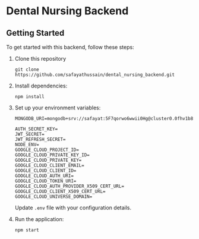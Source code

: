 # Dental Nursing Backend 

## Getting Started

To get started with this backend, follow these steps:

1. Clone this repository
   ```
   git clone https://github.com/safayathussain/dental_nursing_backend.git
   ```

3. Install dependencies:

    ```
    npm install
    ```

4. Set up your environment variables:

    ```
    MONGODB_URI=mongodb+srv://safayat:5F7qorwo6wwii0Hg@cluster0.0fhv1b8.mongodb.net/
 
    AUTH_SECRET_KEY=
    JWT_SECRET=
    JWT_REFRESH_SECRET=
    NODE_ENV=
    GOOGLE_CLOUD_PROJECT_ID=
    GOOGLE_CLOUD_PRIVATE_KEY_ID=
    GOOGLE_CLOUD_PRIVATE_KEY=
    GOOGLE_CLOUD_CLIENT_EMAIL=
    GOOGLE_CLOUD_CLIENT_ID=
    GOOGLE_CLOUD_AUTH_URI=
    GOOGLE_CLOUD_TOKEN_URI=
    GOOGLE_CLOUD_AUTH_PROVIDER_X509_CERT_URL=
    GOOGLE_CLOUD_CLIENT_X509_CERT_URL=
    GOOGLE_CLOUD_UNIVERSE_DOMAIN=

    ```

    Update `.env` file with your configuration details.

5. Run the application:

    ```
    npm start
    ```

